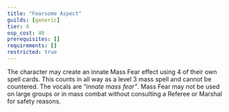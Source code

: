 ```yaml
---
title: "Fearsome Aspect"
guilds: [generic]
tier: 4
osp_cost: 40
prerequisites: []
requirements: []
restricted: true
---
```

The character may create an innate Mass Fear effect using 4 of their own spell cards. This counts in all way as a level 3 mass spell and cannot be countered. The vocals are “*innate mass fear”*. Mass Fear may not be used on large groups or in mass combat without consulting a Referee or Marshal for safety reasons.